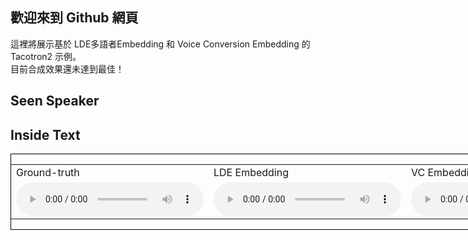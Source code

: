 ## 歡迎來到 Github 網頁

這裡將展示基於 LDE多語者Embedding 和 Voice Conversion Embedding 的 Tacotron2 示例。<br>
目前合成效果還未達到最佳！

## Seen Speaker
## Inside Text
<div style="border:1px black solid;width:1100px;">
    <table>
        <tr>
            <td> Ground-truth</td>
            <td> LDE Embedding</td>
            <td> VC Embedding</td>
        </tr>
        <tr>
            <td>
                <audio controls>
                    <source src="audio/SSB13020001.wav" type="audio/wav">
                </audio>
            </td>
            <td>
                <audio controls>
                    <source src="audio/vc_88000_1302_語音合成是將人類語音用人工的方式所產生.wav" type="audio/wav">
                </audio> 
            </td>
            <td>
                <audio controls>
                    <source src="audio/76000_1302_語音合成是將人類語音用人工的方式所產生.wav" type="audio/wav">
                </audio>
            </td>
        </tr>
    </table>
</div>
